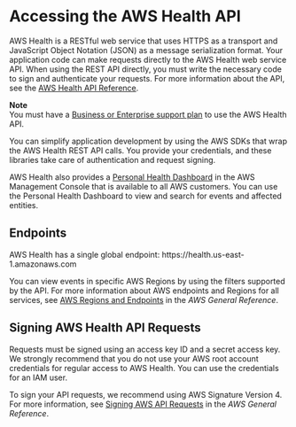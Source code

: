 # Accessing the AWS Health API<a name="health-api"></a>

AWS Health is a RESTful web service that uses HTTPS as a transport and JavaScript Object Notation \(JSON\) as a message serialization format\. Your application code can make requests directly to the AWS Health web service API\. When using the REST API directly, you must write the necessary code to sign and authenticate your requests\. For more information about the API, see the [AWS Health API Reference](http://docs.aws.amazon.com/health/latest/APIReference/)\.

**Note**  
You must have a [Business or Enterprise support plan](https://aws.amazon.com/premiumsupport/compare-plans/) to use the AWS Health API\.

 You can simplify application development by using the AWS SDKs that wrap the AWS Health REST API calls\. You provide your credentials, and these libraries take care of authentication and request signing\. 

AWS Health also provides a [Personal Health Dashboard](https://phd.aws.amazon.com/phd/home#/) in the AWS Management Console that is available to all AWS customers\. You can use the Personal Health Dashboard to view and search for events and affected entities\.

## Endpoints<a name="endpoints"></a>

AWS Health has a single global endpoint: https://health\.us\-east\-1\.amazonaws\.com

You can view events in specific AWS Regions by using the filters supported by the API\. For more information about AWS endpoints and Regions for all services, see [AWS Regions and Endpoints](http://docs.aws.amazon.com/general/latest/gr/rande.html) in the *AWS General Reference*\.

## Signing AWS Health API Requests<a name="signing"></a>

Requests must be signed using an access key ID and a secret access key\. We strongly recommend that you do not use your AWS root account credentials for regular access to AWS Health\. You can use the credentials for an IAM user\.

To sign your API requests, we recommend using AWS Signature Version 4\. For more information, see [Signing AWS API Requests](http://docs.aws.amazon.com/general/latest/gr/signing_aws_api_requests.html) in the *AWS General Reference*\.